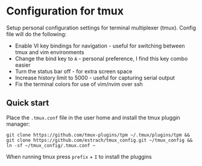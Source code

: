 # Configuration for tmux

Setup personal configuration settings for terminal multiplexer (tmux).  Config file will do the following:

* Enable VI key bindings for navigation - useful for switching between tmux and vim environments 
* Change the bind key to `A` - personal preference, I find this key combo easier
* Turn the status bar off - for extra screen space
* Increase history limit to 5000 - useful for capturing serial output
* Fix the terminal colors for use of vim/nvim over ssh

## Quick start
Place the `.tmux.conf` file in the user home and install the tmux pluggin manager: 
```
git clone https://github.com/tmux-plugins/tpm ~/.tmux/plugins/tpm && git clone https://github.com/estrach/tmux_config.git ~/tmux_config && ln -sf ~/tmux_config/.tmux.conf ~
```
When running tmux press `prefix` + `I` to install the pluggins
